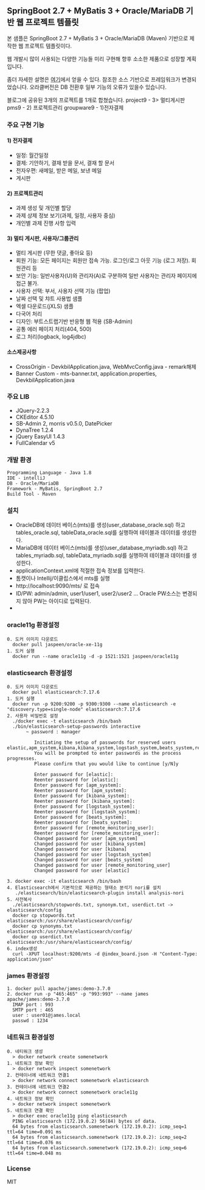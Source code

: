 ## SpringBoot 2.7 + MyBatis 3 + Oracle/MariaDB 기반 웹 프로젝트 템플릿 ##
본 샘플은  SpringBoot 2.7 + MyBatis 3 + Oracle/MariaDB (Maven) 기반으로  제작한 웹 프로젝트 템플릿이다.

웹 개발시 많이 사용되는 다양한 기능들 미리 구현해 향후 소소한 제품으로 성장할 계획입니다.

좀더 자세한 설명은 [여기](http://forest71.tistory.com/78)에서 얻을 수 있다.
참조한 소스 기반으로 프레임워크가 변경되었습니다.
오라클버전은 DB 전환후 일부 기능의 오류가 있을수 있습니다.

블로그에 공유된 3개의 프로젝트를 1개로 합쳤습니다.
project9 - 3> 멀티게시판
pms9 - 2) 프로젝트관리
groupware9 - 1)전자결제

### 주요 구현 기능 ###
#### 1) 전자결제
- 일정: 월간일정
- 결제: 기안하기, 결재 받을 문서, 결재 할 문서
- 전자우편: 새메일, 받은 메일, 보낸 메일
- 게시판
#### 2) 프로젝트관리
- 과제 생성 및 개인별 할당
- 과제 상제 정보 보기(과제, 일정, 사용자 중심)
- 개인별 과제 진행 사항 입력
#### 3) 멀티 게시판, 사용자/그룹관리
- 멀티 게시판 (무한 댓글, 좋아요 등)
- 회원 기능: 모든 페이지는 회원만 접속 가능. 로그인/로그 아웃 기능 (로그 저장). 회원관리 등
- 보안 기능: 일반사용자(U)와 관리자(A)로 구분하여 일반 사용자는 관리자 페이지에 접근 불가.
- 사용자 선택: 부서, 사용자 선택 기능 (팝업)
- 날짜 선택 및 챠트 사용법 샘플
- 엑셀 다운로드(jXLS) 샘플
- 다국어 처리
- 디자인: 부트스트랩기반 반응형 웹 적용 (SB-Admin)
- 공통 에러 페이지 처리(404, 500)
- 로그 처리(logback, log4jdbc)

#### 소스제공사항
- CrossOrigin - DevkbilApplication.java, WebMvcConfig.java - remark해제
- Banner Custom - mts-banner.txt, application.properties, DevkbilApplication.java

### 주요 LIB  ###
- JQuery-2.2.3
- CKEditor 4.5.10
- SB-Admin 2, morris v0.5.0, DatePicker
- DynaTree 1.2.4
- jQuery EasyUI 1.4.3
- FullCalendar v5

### 개발 환경 ###
    Programming Language - Java 1.8
    IDE - intelliJ
    DB - Oracle/MariaDB
    Framework - MyBatis, SpringBoot 2.7
    Build Tool - Maven

### 설치 ###
- OracleDB에 데이터 베이스(mts)를 생성(user_database_oracle.sql) 하고 tables_oracle.sql, tableData_oracle.sql를 실행하여 테이블과 데이터를 생성한다.
- MariaDB에 데이터 베이스(mts)를 생성(user_database_myriadb.sql) 하고 tables_myriadb.sql, tableData_myriadb.sql를 실행하여 테이블과 데이터를 생성한다.
- applicationContext.xml에 적절한 접속 정보를 입력한다.
- 톰캣이나 Intellij/이클립스에서 mts를 실행
- http://localhost:9090/mts/ 로 접속
- ID/PW: admin/admin, user1/user1, user2/user2 ...
  Oracle PW소스는 변경되지 않아 PW는 아이디로 입력된다.
- 
### oracle11g 환경설정 ###
    0. 도커 이미지 다운로드
      docker pull jaspeen/oracle-xe-11g
    1. 도커 실행
      docker run --name oracle11g -d -p 1521:1521 jaspeen/oracle11g

### elasticsearch 환경설정 ###
    0. 도커 이미지 다운로드
      docker pull elasticsearch:7.17.6
    1. 도커 실행
      docker run -p 9200:9200 -p 9300:9300 --name elasticsearch -e "discovery.type=single-node" elasticsearch:7.17.6
    2. 사용자 비밀번호 설정
      ./docker exec -t elasticsearch /bin/bash
      ./bin/elasticsearch-setup-passwords interactive
           ~ password : manager

              Initiating the setup of passwords for reserved users elastic,apm_system,kibana,kibana_system,logstash_system,beats_system,remote_monitoring_user.
              You will be prompted to enter passwords as the process progresses.
              Please confirm that you would like to continue [y/N]y
              
              Enter password for [elastic]:
              Reenter password for [elastic]:
              Enter password for [apm_system]:
              Reenter password for [apm_system]:
              Enter password for [kibana_system]:
              Reenter password for [kibana_system]:
              Enter password for [logstash_system]:
              Reenter password for [logstash_system]:
              Enter password for [beats_system]:
              Reenter password for [beats_system]:
              Enter password for [remote_monitoring_user]:
              Reenter password for [remote_monitoring_user]:
              Changed password for user [apm_system]
              Changed password for user [kibana_system]
              Changed password for user [kibana]
              Changed password for user [logstash_system]
              Changed password for user [beats_system]
              Changed password for user [remote_monitoring_user]
              Changed password for user [elastic]

    3. docker exec -it elasticsearch /bin/bash
    4. Elasticsearch에서 기본적으로 제공하는 형태소 분석기 nori를 설치
       ./elasticsearch/bin/elasticsearch-plugin install analysis-nori
    5. 사전복사
      ./elasticsearch/stopwords.txt, synonym.txt, userdict.txt -> elasticsearch/config 
      docker cp stopwords.txt elasticsearch:/usr/share/elasticsearch/config/
      docker cp synonyms.txt elasticsearch:/usr/share/elasticsearch/config/
      docker cp userdict.txt elasticsearch:/usr/share/elasticsearch/config/
    6. index생성
      curl -XPUT localhost:9200/mts -d @index_board.json -H "Content-Type: application/json"

### james 환경설정 ###
    1. docker pull apache/james:demo-3.7.0
    2. docker run -p "465:465" -p "993:993" --name james apache/james:demo-3.7.0
      IMAP port : 993
      SMTP port : 465
      user : user01@james.local
      passwd : 1234

### 네트워크 환경설정 ###
    0. 네티워크 생성
      > docker network create somenetwork
    1. 네트워크 정보 확인
      > docker network inspect somenetwork
    2. 컨테이너에 네트워크 연결1
      > docker network connect somenetwork elasticsearch
    3. 컨테이너에 네트워크 연결2
      > docker network connect somenetwork oracle11g
    4. 네트워크 정보 확인
      > docker network inspect somenetwork
    5. 네트워크 연결 확인
      > docker exec oracle11g ping elasticsearch
      PING elasticsearch (172.19.0.2) 56(84) bytes of data.
      64 bytes from elasticsearch.somenetwork (172.19.0.2): icmp_seq=1 ttl=64 time=0.091 ms
      64 bytes from elasticsearch.somenetwork (172.19.0.2): icmp_seq=2 ttl=64 time=0.076 ms
      64 bytes from elasticsearch.somenetwork (172.19.0.2): icmp_seq=6 ttl=64 time=0.048 ms

### License ###
MIT
  
  
